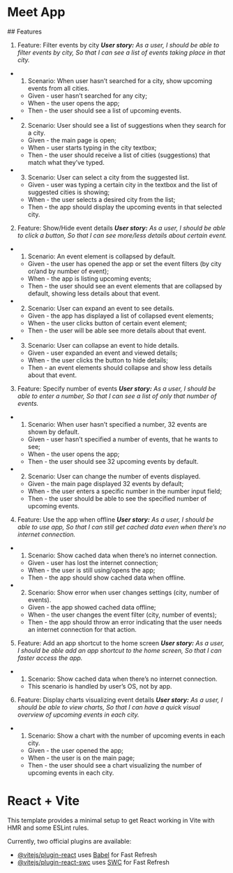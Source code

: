 # Meet App


## Features

1. Feature: Filter events by city
  ***User story:***
  *As a user,
  I should be able to filter events by city,
  So that I can see a list of events taking place in that city.*
  - 1. Scenario: When user hasn’t searched for a city, show upcoming events from all cities.
    - Given - user hasn’t searched for any city;
    - When - the user opens the app;
    - Then - the user should see a list of upcoming events.
  - 2. Scenario: User should see a list of suggestions when they search for a city.
    - Given - the main page is open;
    - When - user starts typing in the city textbox;
    - Then - the user should receive a list of cities (suggestions) that match what they’ve typed.
  - 3. Scenario: User can select a city from the suggested list.
    - Given - user was typing a certain city in the textbox and the list of suggested cities is showing;
    - When - the user selects a desired city from the list;
    - Then - the app should display the upcoming events in that selected city.
2. Feature: Show/Hide event details
  ***User story:***
  *As a user,
  I should be able to click a button,
  So that I can see more/less details about certain event.*
  - 1. Scenario: An event element is collapsed by default.
    - Given - the user has opened the app or set the event filters (by city or/and by number of event);
    - When - the app is listing upcoming events;
    - Then - the user should see an event elements that are collapsed by default, showing less details about that event.
  - 2. Scenario: User can expand an event to see details.
    - Given - the app has displayed a list of collapsed event elements;
    - When - the user clicks button of certain event element;
    - Then - the user will be able see more details about that event.
  - 3. Scenario: User can collapse an event to hide details.
    - Given - user expanded an event and viewed details;
    - When - the user clicks the button to hide details;
    - Then - an event elements should collapse and show less details about that event.
3. Feature: Specify number of events
  ***User story:***
  *As a user,
  I should be able to enter a number,
  So that I can see a list of only that number of events.*
  - 1. Scenario: When user hasn’t specified a number, 32 events are shown by default.
    - Given - user hasn’t specified a number of events, that he wants to see;
    - When - the user opens the app;
    - Then - the user should see 32 upcoming events by default.
  - 2. Scenario: User can change the number of events displayed.
    - Given - the main page displayed 32 events by default;
    - When - the user enters a specific number in the number input field;
    - Then - the user should be able to see the specified number of upcoming events.
4. Feature: Use the app when offline
  ***User story:***
  *As a user,
  I should be able to use app,
  So that I can still get cached data even when there’s no internet connection.*
  - 1. Scenario: Show cached data when there’s no internet connection.
    - Given - user has lost the internet connection;
    - When -	the user is still using/opens the app;
    - Then - the app should show cached data when offline.
  - 2. Scenario: Show error when user changes settings (city, number of events).
    - Given - the app showed cached data offline;
    - When - the user changes the event filter (city, number of events);
    - Then - the app should throw an error indicating that the user needs an internet connection for that action.
5. Feature: Add an app shortcut to the home screen
  ***User story:***
  *As a user,
  I should be able add an app shortcut to the home screen,
  So that I can faster access the app.*
  - 1. Scenario: Show cached data when there’s no internet connection.
    - This scenario is handled by user’s OS, not by app.
6. Feature: Display charts visualizing event details
  ***User story:***
  *As a user,
  I should be able to view charts,
  So that I can have a quick visual overview of upcoming events in each city.*
  - 1. Scenario: Show a chart with the number of upcoming events in each city.
    - Given - the user opened the app;
    - When - the user is on the main page;
    - Then - the user should see a chart visualizing the number of upcoming events in each city.


# React + Vite

This template provides a minimal setup to get React working in Vite with HMR and some ESLint rules.

Currently, two official plugins are available:

- [@vitejs/plugin-react](https://github.com/vitejs/vite-plugin-react/blob/main/packages/plugin-react/README.md) uses [Babel](https://babeljs.io/) for Fast Refresh
- [@vitejs/plugin-react-swc](https://github.com/vitejs/vite-plugin-react-swc) uses [SWC](https://swc.rs/) for Fast Refresh
